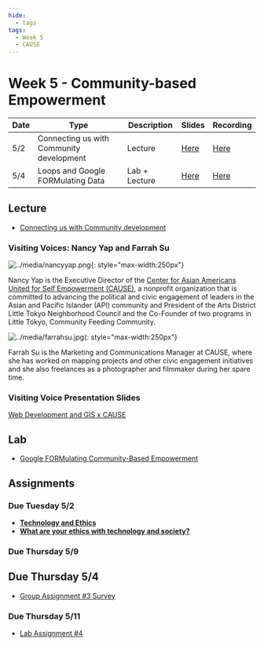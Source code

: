 ```yaml
---
hide:
  - tags
tags:
  - Week 5
  - CAUSE
---
```


# Week 5 - Community-based Empowerment

Date|Type|Description|Slides|Recording|
|---|----|-----------|------|---------|
|5/2|Connecting us with Community development|Lecture|[Here](../materials/AA191_S_W5_Lecture_5.pdf)|[Here](https://ucla.zoom.us/rec/share/ga1w0kjcpau5YZauilOOfeDmnMLzfZWDMmPmlI-SwlV52OCdcF5RL7-i-86eH-XF.LAfIGt6BKMaWhibk)|
|5/4|Loops and Google FORMulating Data|Lab + Lecture|[Here](../materials/AA191_S_W5_Lab_5.pdf)|[Here](https://ucla.zoom.us/rec/share/Sn5aSR88t_-PauENHTZmEIZS4UU0h3wTl-4qb3JISpImdOarl5mskQP_ckUjRBAe.LGZCVI5hJ_8Nwl9-)|

## Lecture

- [Connecting us with Community development](../materials/AA191_S_W5_Lecture_5.pdf)

### Visiting Voices: Nancy Yap and Farrah Su

![../media/nancyyap.png](../media/nancyyap.png){: style="max-width:250px"}

Nancy Yap is the Executive Director of the [Center for Asian Americans United for Self Empowerment (CAUSE)](https://www.causeusa.org), a nonprofit organization that is committed to advancing the political and civic engagement of leaders in the Asian and Pacific Islander (API) community and President of the Arts District Little Tokyo Neighborhood Council and the Co-Founder of two programs in Little Tokyo, Community Feeding Community.

![../media/farrahsu.jpg](../media/farrahsu.jpg){: style="max-width:250px"}

Farrah Su is the Marketing and Communications Manager at CAUSE, where she has worked on mapping projects and other civic engagement initiatives and she also freelances as a photographer and filmmaker during her spare time.

### Visiting Voice Presentation Slides

[Web Development and GIS x CAUSE](../materials/Web%20Development%20and%20GIS%20x%20CAUSE.pdf)


## Lab

- [Google FORMulating Community-Based Empowerment](../labs/week5/index.md)

## Assignments

### Due Tuesday 5/2

- [**Technology and Ethics**](../assignments/week4/reading.md)
- [**What are your ethics with technology and society?**](../assignments/week4/thinking_cap.md)

### Due Thursday 5/9
## Due Thursday 5/4

- [Group Assignment #3 Survey](../assignments/week4/group_assignment.md)

### Due Thursday 5/11

- [Lab Assignment #4](../assignments/week5/lab_assignment.md)
